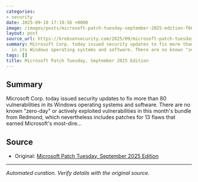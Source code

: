 ```yaml
---
categories:
- security
date: 2025-09-10 17:19:56 +0000
image: /images/posts/microsoft-patch-tuesday-september-2025-edition-f66e95c3.png
layout: post
source_url: https://krebsonsecurity.com/2025/09/microsoft-patch-tuesday-september-2025-edition/
summary: Microsoft Corp. today issued security updates to fix more than 80 vulnerabilities
  in its Windows operating systems and software. There are no known "zero-day" o...
tags: []
title: Microsoft Patch Tuesday, September 2025 Edition
---
```


## Summary

Microsoft Corp. today issued security updates to fix more than 80 vulnerabilities in its Windows operating systems and software. There are no known "zero-day" or actively exploited vulnerabilities in this month's bundle from Redmond, which nevertheless includes patches for 13 flaws that earned Microsoft's most-dire...

## Source

- Original: [Microsoft Patch Tuesday, September 2025 Edition](https://krebsonsecurity.com/2025/09/microsoft-patch-tuesday-september-2025-edition/)


---

*Automated curation. Verify details with the original source.*